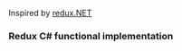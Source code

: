 Inspired by [redux.NET](https://github.com/GuillaumeSalles/redux.NET)

### Redux C# functional implementation
